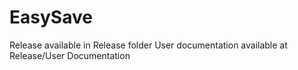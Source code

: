 # EasySave

Release available in Release folder
User documentation available at Release/User Documentation
